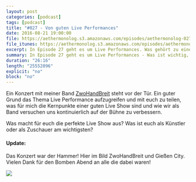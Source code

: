 ```yaml
---
layout: post
categories: [podcast]
tags: [podcast]
title: "#027 - Von guten Live Performances"
date: 2016-08-21 19:00:00
file: https://aethermonolog.s3.amazonaws.com/episodes/aethermonolog-027.mp3
file_itunes: https://aethermonolog.s3.amazonaws.com/episodes/aethermonolog-027.m4a
excerpt: In Episode 27 geht es um Live Performances. Was gehört zu einer guten Live Show und wie können wir als Künstler unser Publikum am besten unterhalten?
summary: In Episode 27 geht es um Live Performances - Was ist wichtig, was ist zu beachten und wie wir als Künstler einen gute Show abliefern können. Mehr Details zur Sendung findest du auf <a href="http://aethermonolog.de">aethermonolog.de</a>.
duration: "26:16"
length: "25552096"
explicit: "no"
block: "no"
---
```


Ein Konzert mit meiner Band [ZwoHandBreit](http://www.zwohandbreit.de) steht vor der Tür. Ein guter Grund das Thema Live Performance aufzugreifen und mit euch zu teilen, was für mich die Kernpunkte einer guten Live Show sind und wie wir als Band versuchen uns kontinuierlich auf der Bühne zu verbessern.

Was macht für euch die perfekte Live Show aus? Was ist euch als Künstler oder als Zuschauer am wichtigsten?


#### Update:

Das Konzert war der Hammer! Hier im Bild ZwoHandBreit und Gießen City. Vielen Dank für den Bomben Abend an alle die dabei waren!

![]({{site.url}}/images/content/aem027-zhb-live.jpg)

